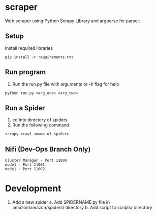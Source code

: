 # scraper
Web scraper using Python Scrapy Library and argparse for parser. 

## Setup

Install required libraries
```
pip install -r requirements.txt
```

## Run program
1. Run the run.py file with arguments or -h flag for help
```
python run.py <arg_one> <arg_two>
```

## Run a Spider
1. cd into directory of spiders
2. Run the following command
```
scrapy crawl <name-of-spider>
```

## Nifi (Dev-Ops Branch Only)
    Cluster Manager - Port 11000
    node1 - Port 11001
    node1 - Port 11002


# Development
1. Add a new spider
    a. Add SPIDERNAME.py file in amazon/amazon/spiders/ directory
    b. Add script to scripts/ directory 